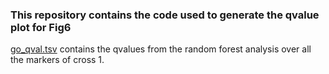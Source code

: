 ### This repository contains the code used to generate the qvalue plot for Fig6
[go_qval.tsv](https://github.com/dvalenzano/Fig6/blob/master/go_qval.tsv "go_qval.tsv") contains the qvalues from the random forest analysis over all the markers of cross 1.
